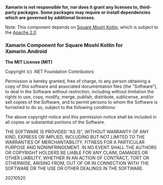 **Xamarin is not responsible for, nor does it grant any licenses to, third-party packages. Some packages may require or install dependencies which are governed by additional licenses.**

Note: This component depends on [Square Moshi Kotlin](https://github.com/square/moshi), which is subject to the [Apache 2.0](https://github.com/square/moshi/blob/master/LICENSE.txt)

### Xamarin Component for Square Moshi Kotlin for Xamarin.Android

**The MIT License (MIT)**

Copyright (c) .NET Foundation Contributors

Permission is hereby granted, free of charge, to any person obtaining a copy of this software and associated documentation files (the "Software"), to deal in the Software without restriction, including without limitation the rights to use, copy, modify, merge, publish, distribute, sublicense, and/or sell copies of the Software, and to permit persons to whom the Software is furnished to do so, subject to the following conditions:

The above copyright notice and this permission notice shall be included in all copies or substantial portions of the Software.

THE SOFTWARE IS PROVIDED "AS IS", WITHOUT WARRANTY OF ANY KIND, EXPRESS OR IMPLIED, INCLUDING BUT NOT LIMITED TO THE WARRANTIES OF MERCHANTABILITY, FITNESS FOR A PARTICULAR PURPOSE AND NONINFRINGEMENT. IN NO EVENT SHALL THE AUTHORS OR COPYRIGHT HOLDERS BE LIABLE FOR ANY CLAIM, DAMAGES OR OTHER LIABILITY, WHETHER IN AN ACTION OF CONTRACT, TORT OR OTHERWISE, ARISING FROM, OUT OF OR IN CONNECTION WITH THE SOFTWARE OR THE USE OR OTHER DEALINGS IN THE SOFTWARE.

20210520
